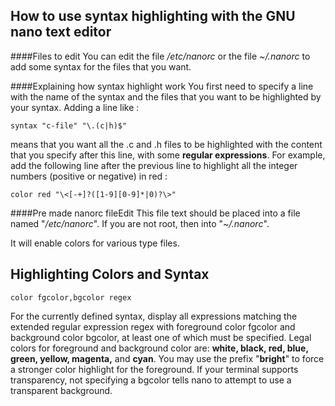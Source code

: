 How to use syntax highlighting with the GNU nano text editor
---

####Files to edit
You can edit the file */etc/nanorc* or the file *~/.nanorc* to add some syntax for the files that you want.

####Explaining how syntax highlight work
You first need to specify a line with the name of the syntax and the files that you want to be highlighted by your syntax. Adding a line like :

```
syntax "c-file" "\.(c|h)$"
```
means that you want all the .c and .h files to be highlighted with the content that you specify after this line, with some **regular expressions**. For example, add the following line after the previous line to highlight all the integer numbers (positive or negative) in red :

```
color red "\<[-+]?([1-9][0-9]*|0)?\>"
```

####Pre made nanorc fileEdit
This file text should be placed into a file named "*/etc/nanorc*". If you are not root, then into "*~/.nanorc*".

It will enable colors for various type files.


Highlighting Colors and Syntax
---
```
color fgcolor,bgcolor regex
```
For the currently defined syntax, display all expressions matching the extended regular expression regex with foreground color fgcolor and background color bgcolor, at least one of which must be specified. Legal colors for foreground and background color are: **white, black, red, blue, green, yellow, magenta,** and **cyan**. You may use the prefix "**bright**" to force a stronger color highlight for the foreground. If your terminal supports transparency, not specifying a bgcolor tells nano to attempt to use a transparent background.
